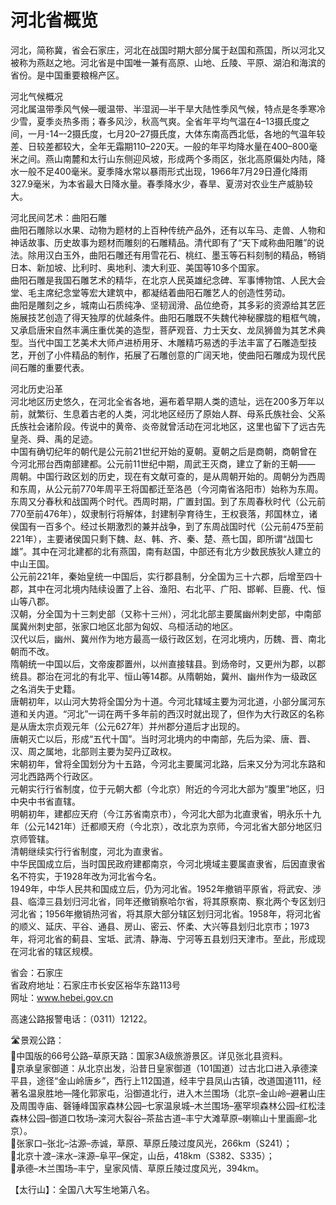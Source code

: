 # 河北省概览  
河北，简称冀，省会石家庄，河北在战国时期大部分属于赵国和燕国，所以河北又被称为燕赵之地。河北省是中国唯一兼有高原、山地、丘陵、平原、湖泊和海滨的省份。是中国重要粮棉产区。   
  
河北气候概况  
河北属温带季风气候—暖温带、半湿润—半干旱大陆性季风气候，特点是冬季寒冷少雪，夏季炎热多雨；春多风沙，秋高气爽。全省年平均气温在4–13摄氏度之间，一月-14–-2摄氏度，七月20–27摄氏度，大体东南高西北低，各地的气温年较差、日较差都较大，全年无霜期110–220天。一般的年平均降水量在400–800毫米之间。燕山南麓和太行山东侧迎风坡，形成两个多雨区，张北高原偏处内陆，降水一般不足400毫米。夏季降水常以暴雨形式出现，1966年7月29日遵化降雨327.9毫米，为本省最大日降水量。春季降水少，春旱、夏涝对农业生产威胁较大。   
  
河北民间艺术：曲阳石雕  
曲阳石雕除以水果、动物为题材的上百种传统产品外，还有以车马、走兽、人物和神话故事、历史故事为题材而雕刻的石雕精品。清代即有了“天下咸称曲阳雕”的说法。除用汉白玉外，曲阳石雕还有用雪花石、桃红、墨玉等石料刻制的精品，畅销日本、新加坡、比利时、奥地利、澳大利亚、美国等10多个国家。   
曲阳石雕是我国石雕艺术的精华，在北京人民英雄纪念碑、军事博物馆、人民大会堂、毛主席纪念堂等宏大建筑中，都凝结着曲阳石雕艺人的创造性劳动。   
曲阳是雕刻之乡，城南山石质纯净、坚韧润滑、品位绝奇，其多彩的资源给其艺匠施展技艺创造了得天独厚的优越条件。曲阳石雕既不失魏代神秘朦胧的粗框气魄，又承启唐宋自然丰满庄重优美的造型，菩萨观音、力士天女、龙凤狮兽为其艺术典型。当代中国工艺美术大师卢进桥用牙、木雕精巧易透的手法丰富了石雕造型技艺，开创了小件精品的制作，拓展了石雕创意的广阔天地，使曲阳石雕成为现代民间石雕的重要代表。   
  
河北历史沿革  
河北地区历史悠久，在河北全省各地，遍布着早期人类的遗址，远在200多万年以前，就繁衍、生息着古老的人类，河北地区经历了原始人群、母系氏族社会、父系氏族社会诸阶段。传说中的黄帝、炎帝就曾活动在河北地区，这里也留下了远古先皇尧、舜、禹的足迹。   
中国有确切纪年的朝代是公元前21世纪开始的夏朝。夏朝之后是商朝，商朝曾在今河北邢台西南部建都。公元前11世纪中期，周武王灭商，建立了新的王朝—— 周朝。中国行政区划的历史，现在有文献可查的，是从周朝开始的。周朝分为西周和东周，从公元前770年周平王将国都迁至洛邑（今河南省洛阳市）始称为东周。东周又分春秋和战国两个时代。西周时期，广置封国。到了东周春秋时代（公元前770至前476年），奴隶制行将解体，封建制孕育待生，王权衰落，邦国林立，诸侯国有一百多个。经过长期激烈的兼并战争，到了东周战国时代（公元前475至前221年），主要诸侯国只剩下魏、赵、韩、齐、秦、楚、燕七国，即所谓“战国七雄”。其中在河北建都的北有燕国，南有赵国，中部还有北方少数民族狄人建立的中山王国。   
公元前221年，秦始皇统一中国后，实行郡县制，分全国为三十六郡，后增至四十郡，其中在河北境内陆续设置了上谷、渔阳、右北平、广阳、邯郸、巨鹿、代、恒山等八郡。   
汉朝，分全国为十三刺史部（又称十三州），河北北部主要属幽州刺史部，中南部属冀州刺史部，张家口地区北部为匈奴、乌桓活动的地区。   
汉代以后，幽州、冀州作为地方最高一级行政区划，在河北境内，历魏、晋、南北朝而不改。   
隋朝统一中国以后，文帝废郡置州，以州直接辖县。到炀帝时，又更州为郡，以郡统县。郡治在河北的有北平、恒山等14郡。从隋朝始，冀州、幽州作为一级政区之名消失于史籍。   
唐朝初年，以山河大势将全国分为十道。今河北辖域主要为河北道，小部分属河东道和关内道。“河北”一词在两千多年前的西汉时就出现了，但作为大行政区的名称是从唐太宗贞观元年（公元627年）并州郡分道后才出现的。   
唐朝灭亡以后，形成“五代十国”。当时河北境内的中南部，先后为梁、唐、晋、汉、周之属地，北部则主要为契丹辽政权。   
宋朝初年，曾将全国划分为十五路，今河北主要属河北路，后来又分为河北东路和河北西路两个行政区。   
元朝实行行省制度，位于元朝大都（今北京）附近的今河北大部为“腹里”地区，归中央中书省直辖。   
明朝初年，建都应天府（今江苏省南京市），今河北大部为北直隶省，明永乐十九年（公元1421年）迁都顺天府（今北京），改北京为京师，今河北省大部分地区归京师管辖。   
清朝继续实行行省制度，河北为直隶省。   
中华民国成立后，当时国民政府建都南京，今河北境域主要属直隶省，后因直隶省名不符实，于1928年改为河北省今名。   
1949年，中华人民共和国成立后，仍为河北省。1952年撤销平原省，将武安、涉县、临漳三县划归河北省，同年还撤销察哈尔省，将其原察南、察北两个专区划归河北省；1956年撤销热河省，将其原大部分辖区划归河北省。1958年，将河北省的顺义、延庆、平谷、通县、房山、密云、怀柔、大兴等县划归北京市；1973年，将河北省的蓟县、宝坻、武清、静海、宁河等五县划归天津市。至此，形成现在河北省的辖区规模。   
  
省会：石家庄  
省政府地址：石家庄市长安区裕华东路113号  
网址：www.hebei.gov.cn  
  
高速公路报警电话：（0311）12122。   
  
🛣️景观公路：  
🔸中国版的66号公路–草原天路：国家3A级旅游景区。详见张北县资料。   
🔸京承皇家御道：从北京出发，沿昔日皇家御道（101国道）过古北口进入承德滦平县，途径“金山岭唐乡”，西行上112国道，经丰宁县凤山古镇，改道国道111，经著名温泉胜地—隆化郭家屯，沿御道北行，进入木兰围场（北京–金山岭–避暑山庄及周围寺庙、磬锤峰国家森林公园–七家温泉城–木兰围场–塞罕坝森林公园–红松洼森林公园–御道口牧场–滦河大裂谷–茶盐古道–丰宁大滩草原–喇嘛山十里画廊–北京）。   
🔸张家口–张北–沽源–赤诚，草原、草原丘陵过度风光，266km（S241）；  
🔸北京十渡–涞水–涞源–阜平–保定，山岳，418km（S382、S335）；  
🔸承德–木兰围场–丰宁，皇家风情、草原丘陵过度风光，394km。   
  
【太行山】：全国八大写生地第八名。   